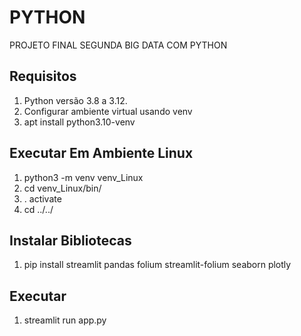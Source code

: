 # PYTHON
PROJETO FINAL SEGUNDA BIG DATA COM PYTHON

## Requisitos

1. Python versão 3.8 a 3.12.
2. Configurar ambiente virtual usando venv
3. apt install python3.10-venv

## Executar Em Ambiente Linux
1. python3 -m venv venv_Linux
2. cd venv_Linux/bin/
3. . activate
4. cd ../../


## Instalar Bibliotecas
1. pip install streamlit pandas folium streamlit-folium seaborn plotly

## Executar
1. streamlit run app.py

